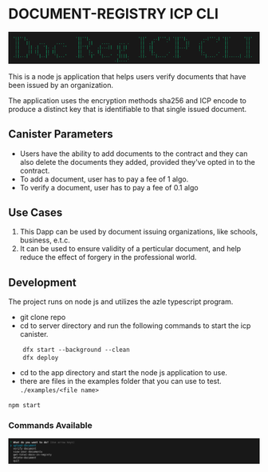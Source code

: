 # DOCUMENT-REGISTRY ICP CLI

![image](./assets/logo.png)

This is a node js application that helps users verify documents that have been issued by an organization.

The application uses the encryption methods sha256 and ICP encode to produce a distinct key that is identifiable to that single issued document.

## Canister Parameters

- Users have the ability to add documents to the contract and they can also delete the documents they added, provided they've opted in to the contract.
- To add a document, user has to pay a fee of 1 algo.
- To verify a document, user has to pay a fee of 0.1 algo

## Use Cases

1. This Dapp can be used by document issuing organizations, like schools, business, e.t.c.
2. It can be used to ensure validity of a perticular document, and help reduce the effect of forgery in the professional world.

## Development

The project runs on node js and utilizes the azle typescript program.

- git clone repo
- cd to server directory and run the following commands to start the icp canister.

```
    dfx start --background --clean
    dfx deploy
```

- cd to the app directory and start the node js application to use.
- there are files in the examples folder that you can use to test. `./examples/<file name>`

```
npm start
```

### Commands Available

![image](./assets/commands.png)
